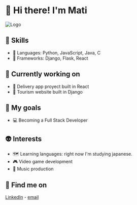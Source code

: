 # :eyes: Hi there! I'm Mati

![Logo](https://i.pinimg.com/originals/43/98/42/4398425c151674a772ed49ba5d9d5f03.gif)

:night_with_stars: Skills
---
* :space_invader: Languages: Python, JavaScript, Java, C
* :milky_way: Frameworks: Django, Flask, React

:rocket: Currently working on
---
* :motor_scooter: Delivery app proyect built in React
* :city_sunset: Tourism website built in Django

:stars: My goals
---
* :computer:  Becoming a Full Stack Developer

:alien: Interests
---
* :world_map: Learning languages: right now I'm studying japanese.
* :video_game: Video game development 
* :musical_score: Music production

:telescope: Find me on
---
[LinkedIn](https://www.linkedin.com/in/matiasortubia) - [email](mailto:matiortubia@gmail.com)

<!--
**matiasortubia/matiasortubia** is a ✨ _special_ ✨ repository because its `README.md` (this file) appears on your GitHub profile.

Here are some ideas to get you started:

- 🔭 I’m currently working on ...
- 🌱 I’m currently learning ...
- 👯 I’m looking to collaborate on ...
- 🤔 I’m looking for help with ...
- 💬 Ask me about ...
- 📫 How to reach me: ...
- 😄 Pronouns: ...
- ⚡ Fun fact: ...
-->
